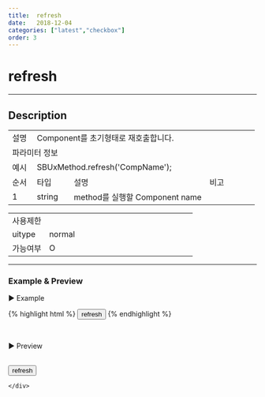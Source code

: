 ```yaml
---
title:  refresh
date:   2018-12-04
categories: ["latest","checkbox"]
order: 3
---
```


refresh
===

---

## Description

<table style="width:100%">
    <colgroup>
        <col width="10%"/>
        <col width="15%"/>
        <col width="55%"/>
        <col width="20%"/>
    </colgroup>
    <tr>
        <td class="tdTitle tdBg">설명</td>
        <td colspan="3">Component를 초기형태로 재호출합니다.</td>
    </tr>
    <tr>
        <td class="tdTitle tdCenter tdBg" colspan="4">파라미터 정보</td>
    </tr>
    <tr>
        <td class="tdTitle tdCenter tdBg">예시</td>
        <td colspan="3">SBUxMethod.refresh('CompName');</td>
    </tr>
    <tr>
        <td class="tdTitle tdCenter tdBg">순서</td>
        <td class="tdTitle tdCenter tdBg">타입</td>
        <td class="tdTitle tdCenter tdBg">설명</td>
        <td class="tdTitle tdCenter tdBg">비고</td>
    </tr>
    <tr>
        <td class="tdCenter">1</td>
        <td class="tdCenter">string</td>
        <td>method를 실행할 Component name</td>
        <td></td>
    </tr>
</table>
<table style="width:100%">
    <colgroup>
        <col width="20%"/>
        <col width="20%"/>
        <col width="20%"/>
        <col width="20%"/>
        <col width="20%"/>
    </colgroup>
    <tr>
        <td class="tdTitle tdBg tdCenter" colspan="5">사용제한</td>
    </tr>
    <tr>
        <td class="tdTitle tdBg">uitype</td>
        <td class="tdCenter">normal</td>
        <td></td>
        <td></td>
        <td></td>
    </tr>
    <tr>
        <td class="tdTitle tdBg">가능여부</td>
        <td class="tdBlue tdCenter">O</td>
        <td></td>
        <td></td>
        <td></td>
    </tr>
</table>

---
### Example & Preview

<sbux-tabs id="exTab1" name="exTab1" uitype="normal" title-target-id-array="exTab1_1" title-text-array="normal">
</sbux-tabs>
<div class="tab-content">
    <div id="exTab1_1">

▶ Example

{% highlight html %}
<input type="button" value="refresh" onclick="SBUxMethod.refresh('sbTagNm1');">
<sbux-checkbox id="sbIdx1" name="sbTagNm1.a" uitype="normal" checked="checked"></sbux-checkbox>
<sbux-checkbox id="sbIdx2" name="sbTagNm1.b" uitype="normal"></sbux-checkbox>
<sbux-checkbox id="sbIdx3" name="sbTagNm1.c" uitype="normal" checked="checked"></sbux-checkbox>
{% endhighlight %}

<br>

▶ Preview

<br>
<input type="button" value="refresh" onclick="SBUxMethod.refresh('sbTagNm1');">
<sbux-checkbox id="sbIdx1" name="sbTagNm1.a" uitype="normal" checked="checked"></sbux-checkbox>
<sbux-checkbox id="sbIdx2" name="sbTagNm1.b" uitype="normal"></sbux-checkbox>
<sbux-checkbox id="sbIdx3" name="sbTagNm1.c" uitype="normal" checked="checked"></sbux-checkbox>

    </div>
</div>